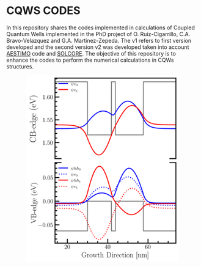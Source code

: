 # CQWS CODES
In this repository shares the codes implemented in calculations of Coupled Quantum Wells implemented in the PhD project of O. Ruiz-Cigarrillo, C.A. Bravo-Velazquez and G.A. Martinez-Zepeda. The v1 refers to first version developed and the second version v2 was developed taken into account  [AESTIMO](https://www.aestimosolver.org/) code and [SOLCORE](https://www.solcore.solar/). The objective of this repository is to enhance the codes to perform the numerical calculations in CQWs structures. 
<p align=center>
  <img src="examples/plots/m43172.png" width="400">
</p>
